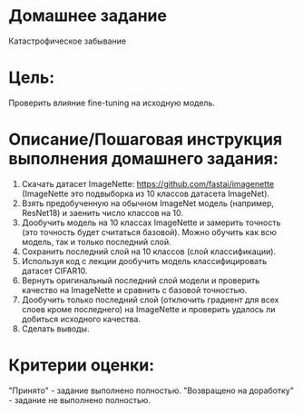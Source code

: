 # Домашнее задание
Катастрофическое забывание

# Цель:
Проверить влияние fine-tuning на исходную модель.


# Описание/Пошаговая инструкция выполнения домашнего задания:
1. Скачать датасет ImageNette: https://github.com/fastai/imagenette (ImageNette это подвыборка из 10 классов датасета ImageNet).
2. Взять предобученную на обычном ImageNet модель (например, ResNet18) и заенить число классов на 10.
3. Дообучить модель на 10 классах ImageNette и замерить точность (это точность будет считаться базовой). Можно обучить как всю модель, так и только последний слой.
4. Сохранить последний слой на 10 классов (слой классификации).
5. Используя код с лекции дообучить модель классифицировать датасет CIFAR10.
6. Вернуть оригинальный последний слой модели и проверить качество на ImageNette и сравнить с базовой точностью.
7. Дообучить только последний слой (отключить градиент для всех слоев кроме последнего) на ImageNette и проверить удалось ли добиться исходного качества.
8. Сделать выводы.

# Критерии оценки:
"Принято" - задание выполнено полностью.
"Возвращено на доработку" - задание не выполнено полностью.